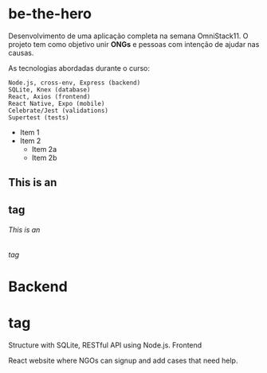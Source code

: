 # be-the-hero
Desenvolvimento de uma aplicação completa na semana OmniStack11.
O projeto tem como objetivo unir **ONGs** e pessoas com intenção de ajudar nas causas.

As tecnologias abordadas durante o curso:

    Node.js, cross-env, Express (backend)
    SQLite, Knex (database)
    React, Axios (frontend)
    React Native, Expo (mobile)
    Celebrate/Jest (validations)
    Supertest (tests)
* Item 1
* Item 2
  * Item 2a
  * Item 2b
## This is an <h2> tag
###### This is an <h6> tag
    
#     Backend <h1> tag

Structure with SQLite, RESTful API using Node.js.
Frontend

React website where NGOs can signup and add cases that need help.
